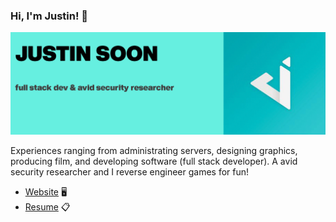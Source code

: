 ### Hi, I'm Justin! 👋
<img src="https://raw.githubusercontent.com/justinsoon/justinsoon/master/gh-banner.png" alt="banner thats says Justin Soon - full stack dev & avid security researcher, with a logo of a J">

Experiences ranging from administrating servers, designing graphics, producing film, and developing software (full stack developer). A avid security researcher and I reverse engineer games for fun!

- <a href="https://justinsoon.github.io/">Website</a> 🖥️
- <a href="https://justinsoon.io/resume.pdf">Resume</a> 📋
